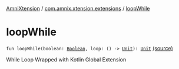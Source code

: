 [AmniXtension](../index.md) / [com.amnix.xtension.extensions](index.md) / [loopWhile](./loop-while.md)

# loopWhile

`fun loopWhile(boolean: `[`Boolean`](https://kotlinlang.org/api/latest/jvm/stdlib/kotlin/-boolean/index.html)`, loop: () -> `[`Unit`](https://kotlinlang.org/api/latest/jvm/stdlib/kotlin/-unit/index.html)`): `[`Unit`](https://kotlinlang.org/api/latest/jvm/stdlib/kotlin/-unit/index.html) [(source)](https://github.com/AmniX/AmniXTension/tree/master/AmniXtension/src/main/java/com/amnix/xtension/extensions/GlobalExtensions.kt#L207)

While Loop Wrapped with Kotlin Global Extension

